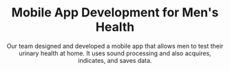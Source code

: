 ---
componentName: mobile
title: Mobile App Development for Men's Health
subtitle: Our team designed and developed a mobile app that allows men to test their urinary health at home. It uses sound processing and also acquires, indicates, and saves data.
review: ¨Dashbouquet Development works hard and maintains clear communication. The entire team is skilled and experienced, and they built an app that over 90% of testers liked.¨
reviewSubtitle: Edward Belotserkovsky, CEO, BETech USA
---